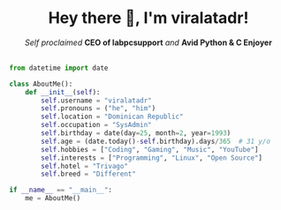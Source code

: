 <h1 align="center">Hey there 👋, I'm viralatadr!</h1>
<p align="center">
    <i>Self proclaimed</i> <b>CEO of labpcsupport</b> <i>and</i> <b>Avid Python & C Enjoyer</b>
<br />
<br />
  
```py
from datetime import date

class AboutMe():
    def __init__(self):
        self.username = "viralatadr"
        self.pronouns = ("he", "him")
        self.location = "Dominican Republic"
        self.occupation = "SysAdmin"
        self.birthday = date(day=25, month=2, year=1993)
        self.age = (date.today()-self.birthday).days/365  # 31 y/o
        self.hobbies = ["Coding", "Gaming", "Music", "YouTube"]
        self.interests = ["Programming", "Linux", "Open Source"]
        self.hotel = "Trivago"
        self.breed = "Different"

if __name__ == "__main__":
    me = AboutMe()
```
